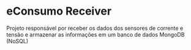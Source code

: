 # eConsumo Receiver
Projeto responsável por receber os dados dos sensores de corrente e tensão e armazenar as informações em um banco de dados MongoDB (NoSQL)

